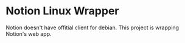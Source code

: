 # Notion Linux Wrapper

Notion doesn't have offitial client for debian. This project is wrapping Notion's web app.